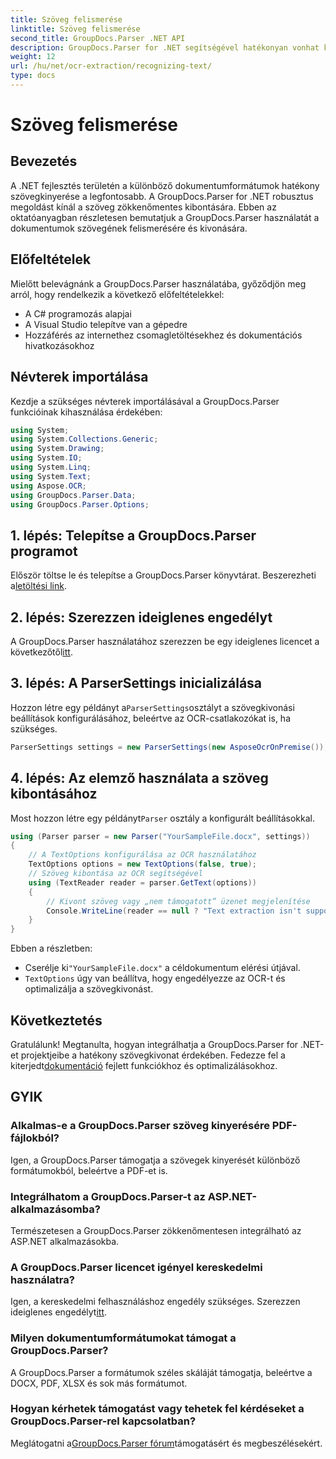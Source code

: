 ```yaml
---
title: Szöveg felismerése
linktitle: Szöveg felismerése
second_title: GroupDocs.Parser .NET API
description: GroupDocs.Parser for .NET segítségével hatékonyan vonhat ki szöveget különböző dokumentumformátumokból. Könnyű integráció és erőteljes OCR képességek.
weight: 12
url: /hu/net/ocr-extraction/recognizing-text/
type: docs
---
```

# Szöveg felismerése

## Bevezetés
A .NET fejlesztés területén a különböző dokumentumformátumok hatékony szövegkinyerése a legfontosabb. A GroupDocs.Parser for .NET robusztus megoldást kínál a szöveg zökkenőmentes kibontására. Ebben az oktatóanyagban részletesen bemutatjuk a GroupDocs.Parser használatát a dokumentumok szövegének felismerésére és kivonására.
## Előfeltételek
Mielőtt belevágnánk a GroupDocs.Parser használatába, győződjön meg arról, hogy rendelkezik a következő előfeltételekkel:
- A C# programozás alapjai
- A Visual Studio telepítve van a gépedre
- Hozzáférés az internethez csomagletöltésekhez és dokumentációs hivatkozásokhoz

## Névterek importálása
Kezdje a szükséges névterek importálásával a GroupDocs.Parser funkcióinak kihasználása érdekében:
```csharp
using System;
using System.Collections.Generic;
using System.Drawing;
using System.IO;
using System.Linq;
using System.Text;
using Aspose.OCR;
using GroupDocs.Parser.Data;
using GroupDocs.Parser.Options;
```
## 1. lépés: Telepítse a GroupDocs.Parser programot
 Először töltse le és telepítse a GroupDocs.Parser könyvtárat. Beszerezheti a[letöltési link](https://releases.groupdocs.com/parser/net/).
## 2. lépés: Szerezzen ideiglenes engedélyt
 A GroupDocs.Parser használatához szerezzen be egy ideiglenes licencet a következőtől[itt](https://purchase.groupdocs.com/temporary-license/).
## 3. lépés: A ParserSettings inicializálása
 Hozzon létre egy példányt a`ParserSettings`osztályt a szövegkivonási beállítások konfigurálásához, beleértve az OCR-csatlakozókat is, ha szükséges.
```csharp
ParserSettings settings = new ParserSettings(new AsposeOcrOnPremise());
```
## 4. lépés: Az elemző használata a szöveg kibontásához
 Most hozzon létre egy példányt`Parser` osztály a konfigurált beállításokkal.
```csharp
using (Parser parser = new Parser("YourSampleFile.docx", settings))
{
    // A TextOptions konfigurálása az OCR használatához
    TextOptions options = new TextOptions(false, true);
    // Szöveg kibontása az OCR segítségével
    using (TextReader reader = parser.GetText(options))
    {
        // Kivont szöveg vagy „nem támogatott” üzenet megjelenítése
        Console.WriteLine(reader == null ? "Text extraction isn't supported" : reader.ReadToEnd());
    }
}
```
Ebben a részletben:
-  Cserélje ki`"YourSampleFile.docx"` a céldokumentum elérési útjával.
- `TextOptions` úgy van beállítva, hogy engedélyezze az OCR-t és optimalizálja a szövegkivonást.

## Következtetés
 Gratulálunk! Megtanulta, hogyan integrálhatja a GroupDocs.Parser for .NET-et projektjeibe a hatékony szövegkivonat érdekében. Fedezze fel a kiterjedt[dokumentáció](https://tutorials.groupdocs.com/parser/net/) fejlett funkciókhoz és optimalizálásokhoz.

## GYIK
### Alkalmas-e a GroupDocs.Parser szöveg kinyerésére PDF-fájlokból?
Igen, a GroupDocs.Parser támogatja a szövegek kinyerését különböző formátumokból, beleértve a PDF-et is.
### Integrálhatom a GroupDocs.Parser-t az ASP.NET-alkalmazásomba?
Természetesen a GroupDocs.Parser zökkenőmentesen integrálható az ASP.NET alkalmazásokba.
### A GroupDocs.Parser licencet igényel kereskedelmi használatra?
Igen, a kereskedelmi felhasználáshoz engedély szükséges. Szerezzen ideiglenes engedélyt[itt](https://purchase.groupdocs.com/temporary-license/).
### Milyen dokumentumformátumokat támogat a GroupDocs.Parser?
A GroupDocs.Parser a formátumok széles skáláját támogatja, beleértve a DOCX, PDF, XLSX és sok más formátumot.
### Hogyan kérhetek támogatást vagy tehetek fel kérdéseket a GroupDocs.Parser-rel kapcsolatban?
 Meglátogatni a[GroupDocs.Parser fórum](https://forum.groupdocs.com/c/parser/17)támogatásért és megbeszélésekért.